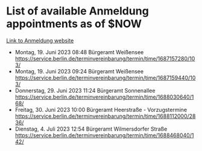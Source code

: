 # List of available Anmeldung appointments as of $NOW
[Link to Anmeldung website](https://service.berlin.de/terminvereinbarung/termin/tag.php?termin=1&anliegen[]=120686&dienstleisterlist=122210,122217,327316,122219,327312,122227,327314,122231,327346,122243,327348,122254,122252,329742,122260,329745,122262,329748,122271,327278,122273,327274,122277,327276,330436,122280,327294,122282,327290,122284,327292,122291,327270,122285,327266,122286,327264,122296,327268,150230,329760,122297,327286,122294,327284,122312,329763,122314,329775,122304,327330,122311,327334,122309,327332,317869,122281,327352,122279,329772,122283,122276,327324,122274,327326,122267,329766,122246,327318,122251,327320,122257,327322,122208,327298,122226,327300&herkunft=http%3A%2F%2Fservice.berlin.de%2Fdienstleistung%2F120686%2F)
- Montag, 19. Juni 2023 08:48 Bürgeramt Weißensee https://service.berlin.de/terminvereinbarung/termin/time/1687157280/103/
- Montag, 19. Juni 2023 09:24 Bürgeramt Weißensee https://service.berlin.de/terminvereinbarung/termin/time/1687159440/103/
- Donnerstag, 29. Juni 2023 11:24 Bürgeramt Sonnenallee https://service.berlin.de/terminvereinbarung/termin/time/1688030640/168/
- Freitag, 30. Juni 2023 10:00 Bürgeramt Heerstraße - Vorzugstermine https://service.berlin.de/terminvereinbarung/termin/time/1688112000/2836/
- Dienstag, 4. Juli 2023 12:54 Bürgeramt Wilmersdorfer Straße https://service.berlin.de/terminvereinbarung/termin/time/1688468040/142/

